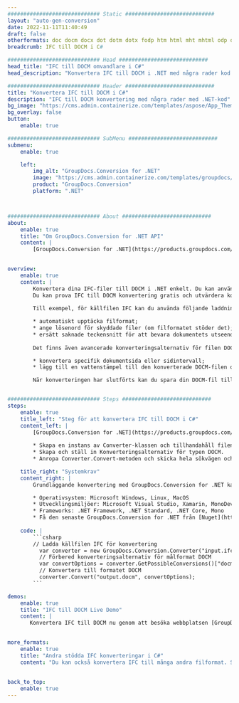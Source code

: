 ```yaml
---
############################# Static ############################
layout: "auto-gen-conversion"
date: 2022-11-11T11:40:49
draft: false
otherformats: doc docm docx dot dotm dotx fodp htm html mht mhtml odp odt otp pot potm potx pps ppsm ppsx ppt pptm pptx rtf
breadcrumb: IFC till DOCM i C#

############################# Head ############################
head_title: "IFC till DOCM omvandlare i C#"
head_description: "Konvertera IFC till DOCM i .NET med några rader kod. Använd GroupDocs Document Conversion API för att konvertera över 160 filformat."

############################# Header ############################
title: "Konvertera IFC till DOCM i C#"
description: "IFC till DOCM konvertering med några rader med .NET-kod"
bg_image: "https://cms.admin.containerize.com/templates/aspose/App_Themes/V3/images/bg/header1.png"
bg_overlay: false
button:
    enable: true

############################# SubMenu ############################
submenu:
    enable: true

    left:
        img_alt: "GroupDocs.Conversion for .NET"
        image: "https://cms.admin.containerize.com/templates/groupdocs/images/product-logos/90x90-noborder/groupdocs-conversion-net.png"
        product: "GroupDocs.Conversion"
        platform: ".NET"



############################# About ############################
about:
    enable: true
    title: "Om GroupDocs.Conversion for .NET API"
    content: |
        [GroupDocs.Conversion for .NET](https://products.groupdocs.com/conversion/net/) kan användas för att konvertera Microsoft Word, Excel, PowerPoint, PDF, Visio och andra format. GroupDocs.Conversion är ett fristående API som är lämpligt för back-end och interna system där hög prestanda krävs. Det beror inte på någon programvara som Microsoft eller Open Office.
    

overview:
    enable: true
    content: |
        Konvertera dina IFC-filer till DOCM i .NET enkelt. Du kan använda bara ett par C# kodrader i valfri plattform som du vill, som - Windows, Linux, macOS.
        Du kan prova IFC till DOCM konvertering gratis och utvärdera konverteringsresultatens kvalitet. Tillsammans med enkla filkonverteringsscenarier kan du prova mer avancerade alternativ för att ladda källfilen IFC och för att spara resultatet DOCM. 
        
        Till exempel, för källfilen IFC kan du använda följande laddningsalternativ:

        * automatiskt upptäcka filformat;
        * ange lösenord för skyddade filer (om filformatet stöder det);
        * ersätt saknade teckensnitt för att bevara dokumentets utseende.
        
        Det finns även avancerade konverteringsalternativ för filen DOCM:

        * konvertera specifik dokumentsida eller sidintervall;
        * lägg till en vattenstämpel till den konverterade DOCM-filen och många fler.

        När konverteringen har slutförts kan du spara din DOCM-fil till den lokala filsökvägen eller någon tredje parts lagring som FTP, Amazon S3, Google Drive, Dropbox etc. Observera - för att konvertera IFC till {{ TO}} det finns inget behov av någon ytterligare programvara installerad - som MS Office, Open Office, Adobe Acrobat Reader etc.


############################# Steps ############################
steps:
    enable: true
    title_left: "Steg för att konvertera IFC till DOCM i C#"
    content_left: |
        [GroupDocs.Conversion for .NET](https://products.groupdocs.com/conversion/net/) gör det enkelt för utvecklare att konvertera en IFC-fil till DOCM med några rader kod.
        
        * Skapa en instans av Converter-klassen och tillhandahåll filen IFC med den fullständiga sökvägen
        * Skapa och ställ in Konverteringsalternativ för typen DOCM.
        * Anropa Converter.Convert-metoden och skicka hela sökvägen och formatet (DOCM) som en parameter

    title_right: "Systemkrav"
    content_right: |
        Grundläggande konvertering med GroupDocs.Conversion for .NET kan göras med bara några enkla steg. Våra API:er stöds på alla större plattformar och operativsystem. Innan du kör koden nedan, se till att du har följande förutsättningar installerade på ditt system.

        * Operativsystem: Microsoft Windows, Linux, MacOS
        * Utvecklingsmiljöer: Microsoft Visual Studio, Xamarin, MonoDevelop
        * Frameworks: .NET Framework, .NET Standard, .NET Core, Mono
        * Få den senaste GroupDocs.Conversion for .NET från [Nuget](https://www.nuget.org/packages/groupdocs.conversion)
         
    code: |
        ```csharp    
        // Ladda källfilen IFC för konvertering
          var converter = new GroupDocs.Conversion.Converter("input.ifc");
          // Förbered konverteringsalternativ för målformat DOCM
          var convertOptions = converter.GetPossibleConversions()["docm"].ConvertOptions;
          // Konvertera till formatet DOCM
          converter.Convert("output.docm", convertOptions);
        ```

demos:
    enable: true
    title: "IFC till DOCM Live Demo"
    content: |
       Konvertera IFC till DOCM nu genom att besöka webbplatsen [GroupDocs.Conversion App](https://products.groupdocs.app/conversion/family). Onlinedemo har följande fördelar
          

more_formats:
    enable: true
    title: "Andra stödda IFC konverteringar i C#"
    content: "Du kan också konvertera IFC till många andra filformat. Se listan nedan."
       
       
back_to_top:
    enable: true
---
```

